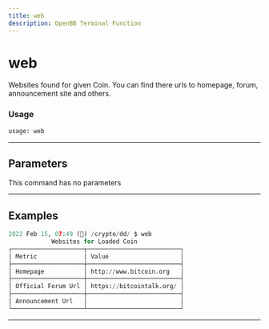 ```yaml
---
title: web
description: OpenBB Terminal Function
---
```


# web

Websites found for given Coin. You can find there urls to homepage, forum, announcement site and others.

### Usage

```python
usage: web
```

---

## Parameters

This command has no parameters

---

## Examples

```python
2022 Feb 15, 07:49 (🦋) /crypto/dd/ $ web
            Websites for Loaded Coin
┌────────────────────┬──────────────────────────┐
│ Metric             │ Value                    │
├────────────────────┼──────────────────────────┤
│ Homepage           │ http://www.bitcoin.org   │
├────────────────────┼──────────────────────────┤
│ Official Forum Url │ https://bitcointalk.org/ │
├────────────────────┼──────────────────────────┤
│ Announcement Url   │                          │
└────────────────────┴──────────────────────────┘
```

---


